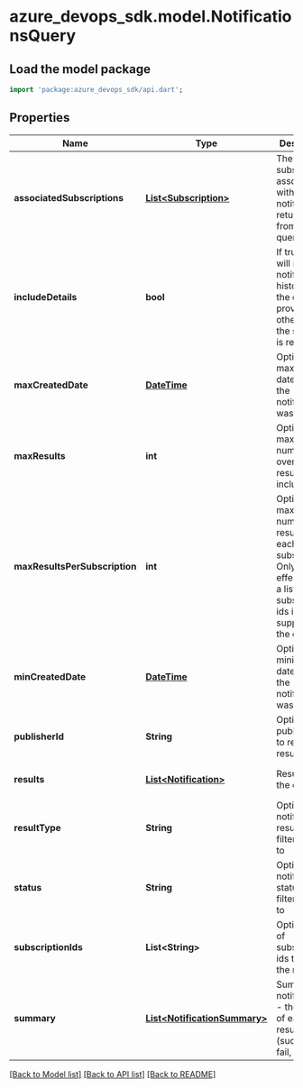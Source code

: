 # azure_devops_sdk.model.NotificationsQuery

## Load the model package
```dart
import 'package:azure_devops_sdk/api.dart';
```

## Properties
Name | Type | Description | Notes
------------ | ------------- | ------------- | -------------
**associatedSubscriptions** | [**List&lt;Subscription&gt;**](Subscription.md) | The subscriptions associated with the notifications returned from the query | [optional] [default to []]
**includeDetails** | **bool** | If true, we will return all notification history for the query provided; otherwise, the summary is returned. | [optional] [default to null]
**maxCreatedDate** | [**DateTime**](DateTime.md) | Optional maximum date at which the notification was created | [optional] [default to null]
**maxResults** | **int** | Optional maximum number of overall results to include | [optional] [default to null]
**maxResultsPerSubscription** | **int** | Optional maximum number of results for each subscription. Only takes effect when a list of subscription ids is supplied in the query. | [optional] [default to null]
**minCreatedDate** | [**DateTime**](DateTime.md) | Optional minimum date at which the notification was created | [optional] [default to null]
**publisherId** | **String** | Optional publisher id to restrict the results to | [optional] [default to null]
**results** | [**List&lt;Notification&gt;**](Notification.md) | Results from the query | [optional] [default to []]
**resultType** | **String** | Optional notification result type to filter results to | [optional] [default to null]
**status** | **String** | Optional notification status to filter results to | [optional] [default to null]
**subscriptionIds** | **List&lt;String&gt;** | Optional list of subscription ids to restrict the results to | [optional] [default to []]
**summary** | [**List&lt;NotificationSummary&gt;**](NotificationSummary.md) | Summary of notifications - the count of each result type (success, fail, ..). | [optional] [default to []]

[[Back to Model list]](../README.md#documentation-for-models) [[Back to API list]](../README.md#documentation-for-api-endpoints) [[Back to README]](../README.md)


